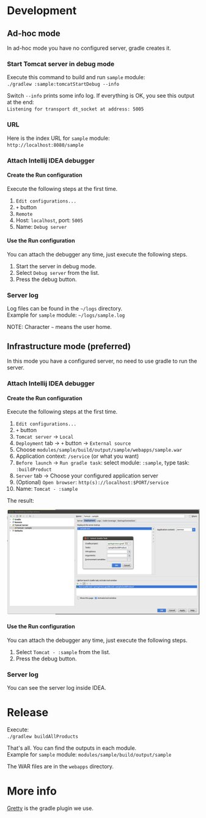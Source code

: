 # Development

## Ad-hoc mode

In ad-hoc mode you have no configured server, gradle creates it.

### Start Tomcat server in debug mode

Execute this command to build and run `sample` module: \
`./gradlew :sample:tomcatStartDebug --info`

Switch `--info` prints some info log.
If everything is OK, you see this output at the end:\
`Listening for transport dt_socket at address: 5005`

### URL

Here is the index URL for `sample` module:\
`http://localhost:8080/sample`

### Attach Intellij IDEA debugger

#### Create the Run configuration

Execute the following steps at the first time.

1. `Edit configurations...`
0. `+` button
0. `Remote`
0. Host: `localhost`, port: `5005`
0. Name: `Debug server`

#### Use the Run configuration

You can attach the debugger any time, just execute the following steps.

1. Start the server in debug mode.
0. Select `Debug server` from the list.
0. Press the debug button.

### Server log

Log files can be found in the `~/logs` directory.\
Example for `sample` module: `~/logs/sample.log`

NOTE: Character `~` means the user home.

## Infrastructure mode (preferred)

In this mode you have a configured server, no need to use gradle to run the server.

### Attach Intellij IDEA debugger

#### Create the Run configuration

Execute the following steps at the first time.

1. `Edit configurations...`
0. `+` button
0. `Tomcat server` -> `Local`
0. `Deployment` tab -> `+` button -> `External source`
0. Choose `modules/sample/build/output/sample/webapps/sample.war`
0. Application context: `/service` (or what you want)
0. `Before launch` -> `Run gradle task`: select module: `:sample`, type task: `:buildProduct`
0. `Server` tab -> Choose your configured application server
0. (Optional) `Open browser`: `http(s)://localhost:$PORT/service`
0. Name: `Tomcat - :sample`

The result:
 
![Sample configuration](doc/tomcat-gradle.png "Sample configuration")


#### Use the Run configuration

You can attach the debugger any time, just execute the following steps.

1. Select `Tomcat - :sample` from the list.
0. Press the debug button.

### Server log

You can see the server log inside IDEA.

# Release

Execute:\
`./gradlew buildAllProducts`

That's all. You can find the outputs in each module.\
Example for `sample` module: `modules/sample/build/output/sample`

The WAR files are in the `webapps` directory.

# More info

[Gretty](http://akhikhl.github.io/gretty-doc/index.html) is the gradle plugin we use.
